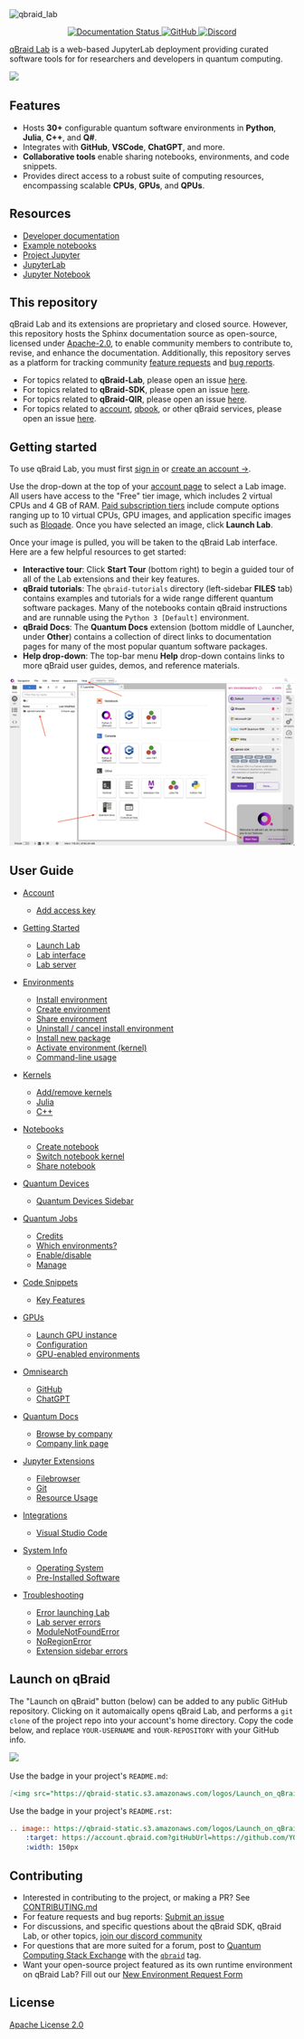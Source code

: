 <img width="full" alt="qbraid_lab" src="https://github.com/qBraid/qBraid-Lab/assets/46977852/aaad15e1-9b65-4046-bda5-cc98c34ea922">

<p align="center">
  <a href='https://docs.qbraid.com/projects/lab/en/latest/?badge=latest'>
    <img src='https://readthedocs.com/projects/qbraid-qbraid-lab/badge/?version=latest' alt='Documentation Status' />
  </a>
  <a href="https://github.com/qBraid/qBraid-Lab/issues">
    <img src="https://img.shields.io/badge/issue_tracking-github-blue?logo=github" alt="GitHub"/>
  </a>
  <a href="https://discord.gg/TPBU2sa8Et">
    <img src="https://img.shields.io/discord/771898982564626445.svg?color=pink" alt="Discord"/>
  </a>
</p>

[qBraid Lab](https://lab.qbraid.com) is a web-based JupyterLab deployment providing curated software tools for
for researchers and developers in quantum computing.

[<img src="https://qbraid-static.s3.amazonaws.com/logos/Launch_on_qBraid_white.png" width="150">](https://account.qbraid.com?gitHubUrl=https://github.com/qBraid/qBraid.git)

## Features

- Hosts **30+** configurable quantum software environments in **Python**, **Julia**, **C++**, and **Q#**.
- Integrates with **GitHub**, **VSCode**, **ChatGPT**, and more.
- **Collaborative tools** enable sharing notebooks, environments, and code snippets.
- Provides direct access to a robust suite of computing resources, encompassing scalable **CPUs**, **GPUs**, and **QPUs**.

## Resources

- [Developer documentation](https://docs.qbraid.com/projects/lab/)
- [Example notebooks](https://github.com/qBraid/qbraid-lab-demo)
- [Project Jupyter](https://docs.jupyter.org/en/latest/#jupyter-project-documentation)
- [JupyterLab](https://jupyterlab.readthedocs.io/en/stable)
- [Jupyter Notebook](https://jupyter-notebook.readthedocs.io/en/latest/notebook.html)

## This repository

qBraid Lab and its extensions are proprietary and closed source. However, this repository hosts the Sphinx documentation source as open-source, licensed under [Apache-2.0](LICENSE), to enable community members to contribute to, revise, and enhance the documentation. Additionally, this repository serves as a platform for tracking community [feature requests](https://github.com/qBraid/qBraid-Lab/issues/new?assignees=&labels=type%3A+feature+request&projects=&template=feature_request.yml) and [bug reports](https://github.com/qBraid/qBraid-Lab/issues/new?assignees=&labels=type%3A+bug&projects=&template=bug_report.yml).

- For topics related to **qBraid-Lab**, please open an issue [here](https://github.com/qBraid/qBraid-Lab/issues).
- For topics related to **qBraid-SDK**, please open an issue [here](https://github.com/qBraid/qBraid/issues).
- For topics related to **qBraid-QIR**, please open an issue [here](https://github.com/qBraid/qbraid-qir).
- For topics related to [account](https://account.qbraid.com), [qbook](https://qbook.qbraid.com), or other qBraid services, please open an issue [here](https://github.com/qBraid/community).

## Getting started

To use qBraid Lab, you must first [sign in](https://account.qbraid.com) or [create an account &rarr;](account.qbraid.com).

Use the drop-down at the top of your [account page](https://account.qbraid.com) to select a Lab image. All users
have access to the "Free" tier image, which includes 2 virtual CPUs and 4 GB of RAM. [Paid subscription tiers](https://www.qbraid.com/products)
include compute options ranging up to 10 virtual CPUs, GPU images, and application specific
images such as [Bloqade](https://docs.qbraid.com/projects/lab/en/latest/lab/bloqade.html). Once you have selected an image, click **Launch Lab**.

Once your image is pulled, you will be taken to the qBraid Lab interface. Here are a few helpful resources to get started:

- **Interactive tour**: Click **Start Tour** (bottom right) to begin a guided tour of all of the Lab extensions and their key features.
- **qBraid tutorials**: The ``qbraid-tutorials`` directory (left-sidebar **FILES** tab) contains examples and tutorials for a wide range different quantum software packages. Many of the notebooks contain qBraid instructions and are runnable using the ``Python 3 [Default]`` environment.
- **qBraid Docs**: The **Quantum Docs** extension (bottom middle of Launcher, under **Other**) contains a collection of direct links to documentation pages for many of the most popular quantum software packages.
- **Help drop-down**: The top-bar menu **Help** drop-down contains links to more qBraid user guides, demos, and reference materials.

![launcher](docs/_static/getting_started/launcher.png)

## User Guide

- [Account](https://docs.qbraid.com/projects/lab/en/latest/lab/account.html)
  - [Add access key](https://docs.qbraid.com/projects/lab/en/latest/lab/account.html#add-access-key)

- [Getting Started](https://docs.qbraid.com/projects/lab/en/latest/lab/getting_started.html)
  - [Launch Lab](https://docs.qbraid.com/projects/lab/en/latest/lab/getting_started.html#launch-lab)
  - [Lab interface](https://docs.qbraid.com/projects/lab/en/latest/lab/getting_started.html#lab-interface)
  - [Lab server](https://docs.qbraid.com/projects/lab/en/latest/lab/getting_started.html#lab-server)

- [Environments](https://docs.qbraid.com/projects/lab/en/latest/lab/environments.html)
  - [Install environment](https://docs.qbraid.com/projects/lab/en/latest/lab/environments.html#install-environment)
  - [Create environment](https://docs.qbraid.com/projects/lab/en/latest/lab/environments.html#create-environment)
  - [Share environment](https://docs.qbraid.com/projects/lab/en/latest/lab/environments.html#share-environment)
  - [Uninstall / cancel install environment](https://docs.qbraid.com/projects/lab/en/latest/lab/environments.html#uninstall-cancel-install-environment)
  - [Install new package](https://docs.qbraid.com/projects/lab/en/latest/lab/environments.html#install-new-package)
  - [Activate environment (kernel)](https://docs.qbraid.com/projects/lab/en/latest/lab/environments.html#activate-environment-kernel)
  - [Command-line usage](https://docs.qbraid.com/projects/lab/en/latest/lab/environments.html#command-line-usage)

- [Kernels](https://docs.qbraid.com/projects/lab/en/latest/lab/kernels.html)
  - [Add/remove kernels](https://docs.qbraid.com/projects/lab/en/latest/lab/kernels.html#add-remove-kernels)
  - [Julia](https://docs.qbraid.com/projects/lab/en/latest/lab/kernels.html#julia)
  - [C++](https://docs.qbraid.com/projects/lab/en/latest/lab/kernels.html#c++)

- [Notebooks](https://docs.qbraid.com/projects/lab/en/latest/lab/notebooks.html)
  - [Create notebook](https://docs.qbraid.com/projects/lab/en/latest/lab/notebooks.html#create-notebook)
  - [Switch notebook kernel](https://docs.qbraid.com/projects/lab/en/latest/lab/notebooks.html#switch-notebook-kernel)
  - [Share notebook](https://docs.qbraid.com/projects/lab/en/latest/lab/notebooks.html#share-notebook)

- [Quantum Devices](https://docs.qbraid.com/projects/lab/en/latest/lab/quantum_devices.html)
  - [Quantum Devices Sidebar](https://docs.qbraid.com/projects/lab/en/latest/lab/quantum_devices.html#quantum-devices-sidebar)

- [Quantum Jobs](https://docs.qbraid.com/projects/lab/en/latest/lab/quantum_jobs.html)
  - [Credits](https://docs.qbraid.com/projects/lab/en/latest/lab/quantum_jobs.html#credits)
  - [Which environments?](https://docs.qbraid.com/projects/lab/en/latest/lab/quantum_jobs.html#which-environments)
  - [Enable/disable](https://docs.qbraid.com/projects/lab/en/latest/lab/quantum_jobs.html#enable-disable)
  - [Manage](https://docs.qbraid.com/projects/lab/en/latest/lab/quantum_jobs.html#manage)

- [Code Snippets](https://docs.qbraid.com/projects/lab/en/latest/lab/code_snippets.html)
  - [Key Features](https://docs.qbraid.com/projects/lab/en/latest/lab/code_snippets.html#key-features)

- [GPUs](https://docs.qbraid.com/projects/lab/en/latest/lab/gpu.html)
  - [Launch GPU instance](https://docs.qbraid.com/projects/lab/en/latest/lab/gpu.html#launch-gpu-instance)
  - [Configuration](https://docs.qbraid.com/projects/lab/en/latest/lab/gpu.html#configuration)
  - [GPU-enabled environments](https://docs.qbraid.com/projects/lab/en/latest/lab/gpu.html#gpu-enabled-environments)

- [Omnisearch](https://docs.qbraid.com/projects/lab/en/latest/lab/omnisearch.html)
  - [GitHub](https://docs.qbraid.com/projects/lab/en/latest/lab/omnisearch.html#omnisearch-github)
  - [ChatGPT](https://docs.qbraid.com/projects/lab/en/latest/lab/omnisearch.html#omnisearch-chatgpt)

- [Quantum Docs](https://docs.qbraid.com/projects/lab/en/latest/lab/quantum_docs.html)
  - [Browse by company](https://docs.qbraid.com/projects/lab/en/latest/lab/quantum_docs.html#browse-by-company)
  - [Company link page](https://docs.qbraid.com/projects/lab/en/latest/lab/quantum_docs.html#company-link-page)

- [Jupyter Extensions](https://docs.qbraid.com/projects/lab/en/latest/lab/extensions.html)
  - [Filebrowser](https://docs.qbraid.com/projects/lab/en/latest/lab/extensions.html#filebrowser)
  - [Git](https://docs.qbraid.com/projects/lab/en/latest/lab/extensions.html#git)
  - [Resource Usage](https://docs.qbraid.com/projects/lab/en/latest/lab/extensions.html#resource-usage)

- [Integrations](https://docs.qbraid.com/projects/lab/en/latest/lab/integrations.html)
  - [Visual Studio Code](https://docs.qbraid.com/projects/lab/en/latest/lab/integrations.html#visual-studio-code)

- [System Info](https://docs.qbraid.com/projects/lab/en/latest/lab/system.html)
  - [Operating System](https://docs.qbraid.com/projects/lab/en/latest/lab/system.html#operating-system)
  - [Pre-Installed Software](https://docs.qbraid.com/projects/lab/en/latest/lab/system.html#gnu-packages)

- [Troubleshooting](https://docs.qbraid.com/projects/lab/en/latest/lab/troubleshoot.html)
  - [Error launching Lab](https://docs.qbraid.com/projects/lab/en/latest/lab/troubleshoot.html#error-launching-lab)
  - [Lab server errors](https://docs.qbraid.com/projects/lab/en/latest/lab/troubleshoot.html#lab-server-errors)
  - [ModuleNotFoundError](https://docs.qbraid.com/projects/lab/en/latest/lab/troubleshoot.html#modulenotfounderror)
  - [NoRegionError](https://docs.qbraid.com/projects/lab/en/latest/lab/troubleshoot.html#noregionerror)
  - [Extension sidebar errors](https://docs.qbraid.com/projects/lab/en/latest/lab/troubleshoot.html#extension-sidebar-errors)

## Launch on qBraid

The "Launch on qBraid" button (below) can be added to any public GitHub
repository. Clicking on it automaically opens qBraid Lab, and performs a
`git clone` of the project repo into your account's home directory. Copy the
code below, and replace `YOUR-USERNAME` and `YOUR-REPOSITORY` with your GitHub
info.

[<img src="https://qbraid-static.s3.amazonaws.com/logos/Launch_on_qBraid_white.png" width="150">](https://account.qbraid.com?gitHubUrl=https://github.com/qBraid/qBraid.git)

Use the badge in your project's `README.md`:

```markdown
[<img src="https://qbraid-static.s3.amazonaws.com/logos/Launch_on_qBraid_white.png" width="150">](https://account.qbraid.com?gitHubUrl=https://github.com/YOUR-USERNAME/YOUR-REPOSITORY.git)
```

Use the badge in your project's `README.rst`:

```rst
.. image:: https://qbraid-static.s3.amazonaws.com/logos/Launch_on_qBraid_white.png
    :target: https://account.qbraid.com?gitHubUrl=https://github.com/YOUR-USERNAME/YOUR-REPOSITORY.git
    :width: 150px
```

## Contributing

- Interested in contributing to the project, or making a PR? See
  [CONTRIBUTING.md](CONTRIBUTING.md)
- For feature requests and bug reports:
  [Submit an issue](https://github.com/qBraid/qBraid/issues)
- For discussions, and specific questions about the qBraid SDK, qBraid Lab, or
  other topics, [join our discord community](https://discord.gg/TPBU2sa8Et)
- For questions that are more suited for a forum, post to
  [Quantum Computing Stack Exchange](https://quantumcomputing.stackexchange.com/)
  with the [`qbraid`](https://quantumcomputing.stackexchange.com/questions/tagged/qbraid) tag.
- Want your open-source project featured as its own runtime environment on
  qBraid Lab? Fill out our
  [New Environment Request Form](https://forms.gle/a4v7Kdn7G7bs9jYD8)

## License

[Apache License 2.0](LICENSE)
